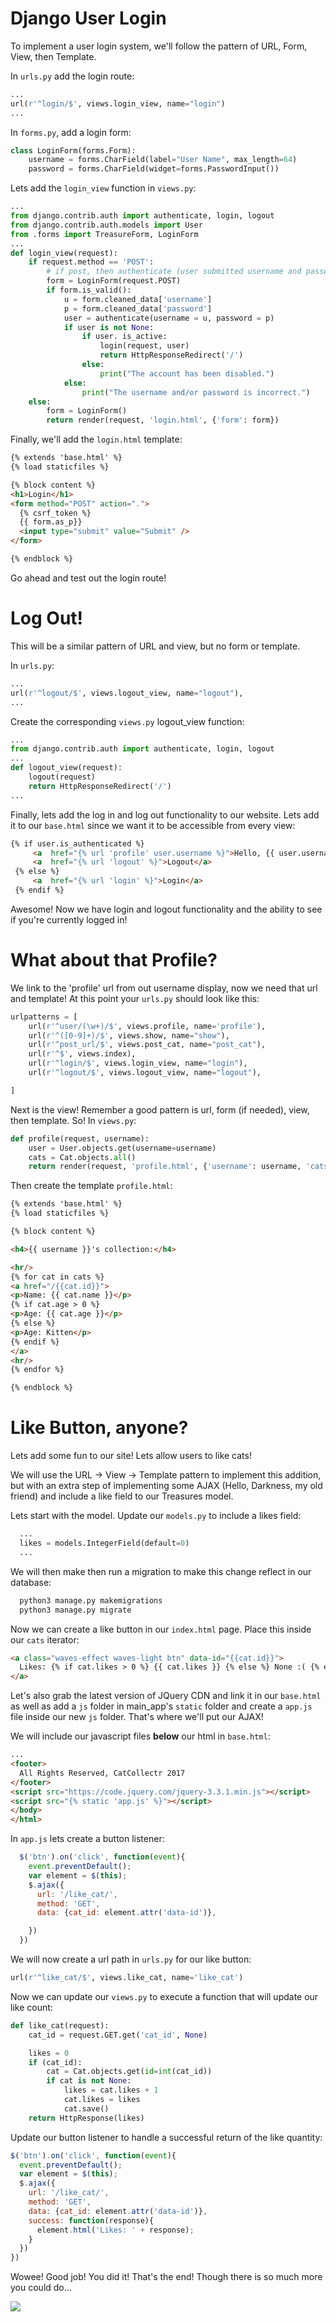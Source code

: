 # Django User Login

To implement a user login system, we'll follow the pattern of URL, Form, View, then Template.

In `urls.py` add the login route:

```python
...
url(r'^login/$', views.login_view, name="login")
...
```

In `forms.py`, add a login form:

```python
class LoginForm(forms.Form):
    username = forms.CharField(label="User Name", max_length=64)
    password = forms.CharField(widget=forms.PasswordInput())
```

Lets add the `login_view` function in `views.py`:

```python
...
from django.contrib.auth import authenticate, login, logout
from django.contrib.auth.models import User
from .forms import TreasureForm, LoginForm
...
def login_view(request):
    if request.method == 'POST':
        # if post, then authenticate (user submitted username and password)
        form = LoginForm(request.POST)
        if form.is_valid():
            u = form.cleaned_data['username']
            p = form.cleaned_data['password']
            user = authenticate(username = u, password = p)
            if user is not None:
                if user. is_active:
                    login(request, user)
                    return HttpResponseRedirect('/')
                else:
                    print("The account has been disabled.")
            else:
                print("The username and/or password is incorrect.")
    else:
        form = LoginForm()
        return render(request, 'login.html', {'form': form})
```

Finally, we'll add the `login.html` template:

```html
{% extends 'base.html' %}
{% load staticfiles %}

{% block content %}
<h1>Login</h1>
<form method="POST" action=".">
  {% csrf_token %}
  {{ form.as_p}}
  <input type="submit" value="Submit" />
</form>

{% endblock %}
```

Go ahead and test out the login route!

# Log Out!

This will be a similar pattern of URL and view, but no form or template.

In `urls.py`:

```python
...
url(r'^logout/$', views.logout_view, name="logout"),
...
```

Create the corresponding `views.py` logout_view function:

```python
...
from django.contrib.auth import authenticate, login, logout
...
def logout_view(request):
    logout(request)
    return HttpResponseRedirect('/')
...
```

Finally, lets add the log in and log out functionality to our website. Lets add it to our `base.html` since we want it to be accessible from every view:

```html
{% if user.is_authenticated %}
     <a  href="{% url 'profile' user.username %}">Hello, {{ user.username }}!</a> |
     <a  href="{% url 'logout' %}">Logout</a>
 {% else %}
     <a  href="{% url 'login' %}">Login</a>
 {% endif %}
```

Awesome! Now we have login and logout functionality and the ability to see if you're currently logged in!

# What about that Profile?

We link to the 'profile' url from out username display, now we need that url and template! At this point your `urls.py` should look like this:

```python
urlpatterns = [
    url(r'^user/(\w+)/$', views.profile, name='profile'),
    url(r'^([0-9]+)/$', views.show, name="show"),
    url(r'^post_url/$', views.post_cat, name="post_cat"),
    url(r'^$', views.index),
    url(r'^login/$', views.login_view, name="login"),
    url(r'^logout/$', views.logout_view, name="logout"),

]
```

Next is the view! Remember a good pattern is url, form (if needed), view, then template. So! In `views.py`:

```python
def profile(request, username):
    user = User.objects.get(username=username)
    cats = Cat.objects.all()
    return render(request, 'profile.html', {'username': username, 'cats': cats})
```

Then create the template `profile.html`:

```html
{% extends 'base.html' %}
{% load staticfiles %}

{% block content %}

<h4>{{ username }}'s collection:</h4>

<hr/>
{% for cat in cats %}
<a href="/{{cat.id}}">
<p>Name: {{ cat.name }}</p>
{% if cat.age > 0 %}
<p>Age: {{ cat.age }}</p>
{% else %}
<p>Age: Kitten</p>
{% endif %}
</a>
<hr/>
{% endfor %}

{% endblock %}
```

# Like Button, anyone?

Lets add some fun to our site! Lets allow users to like cats!

We will use the URL -> View -> Template pattern to implement this addition, but with an extra step of implementing some AJAX (Hello, Darkness, my old friend) and include a like field to our Treasures model.

Lets start with the model. Update our `models.py` to include a likes field:

```python
  ...
  likes = models.IntegerField(default=0)
  ...
```

We will then make then run a migration to make this change reflect in our database:

```bash
  python3 manage.py makemigrations
  python3 manage.py migrate
```

Now we can create a like button in our `index.html` page. Place this inside our `cats` iterator:

```html
<a class="waves-effect waves-light btn" data-id="{{cat.id}}">
  Likes: {% if cat.likes > 0 %} {{ cat.likes }} {% else %} None :( {% endif %}
</a>

```

Let's also grab the latest version of JQuery CDN and link it in our `base.html` as well as add a `js` folder in main_app's `static` folder and create a `app.js` file inside our new `js` folder. That's where we'll put our AJAX!

We will include our javascript files **below** our html in `base.html`:

```html
...
<footer>
  All Rights Reserved, CatCollectr 2017
</footer>
<script src="https://code.jquery.com/jquery-3.3.1.min.js"></script>
<script src="{% static 'app.js' %}"></script>
</body>
</html>
```

In `app.js` lets create a button listener:

```javascript
  $('btn').on('click', function(event){
    event.preventDefault();
    var element = $(this);
    $.ajax({
      url: '/like_cat/',
      method: 'GET',
      data: {cat_id: element.attr('data-id')},

    })
  })
```

We will now create a url path in `urls.py` for our like button:

```python
url(r'^like_cat/$', views.like_cat, name='like_cat')
```

Now we can update our `views.py` to execute a function that will update our like count:

```python
def like_cat(request):
    cat_id = request.GET.get('cat_id', None)

    likes = 0
    if (cat_id):
        cat = Cat.objects.get(id=int(cat_id))
        if cat is not None:
            likes = cat.likes + 1
            cat.likes = likes
            cat.save()
    return HttpResponse(likes)
```

Update our button listener to handle a successful return of the like quantity:

```javascript
$('btn').on('click', function(event){
  event.preventDefault();
  var element = $(this);
  $.ajax({
    url: '/like_cat/',
    method: 'GET',
    data: {cat_id: element.attr('data-id')},
    success: function(response){
      element.html('Likes: ' + response);
    }
  })
})
```

Wowee! Good job! You did it! That's the end! Though there is so much more you could do...

![](http://www.reactiongifs.us/wp-content/uploads/2013/10/jeremiah_johnson_nodding.gif)
